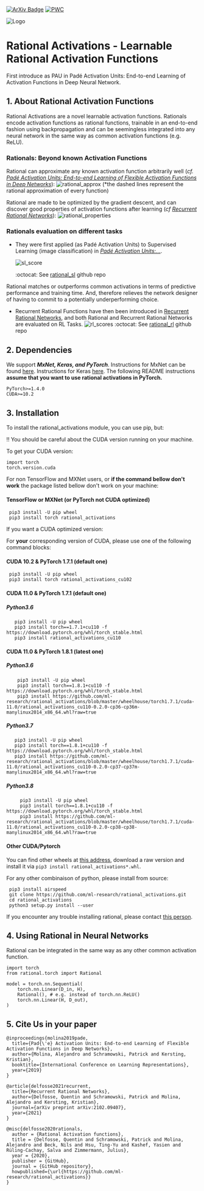 [![ArXiv Badge](https://img.shields.io/badge/Paper-arXiv-blue.svg)](https://arxiv.org/abs/2102.09407)
[![PWC](https://img.shields.io/endpoint.svg?url=https://paperswithcode.com/badge/recurrent-rational-networks/atari-games-on-atari-2600-tennis)](https://paperswithcode.com/sota/atari-games-on-atari-2600-tennis?p=recurrent-rational-networks)

![Logo](./images/rationals_logo_colored.png)
# Rational Activations - Learnable Rational Activation Functions
First introduce as PAU in Padé Activation Units: End-to-end Learning of Activation Functions in Deep Neural Network.

## 1. About Rational Activation Functions

Rational Activations are a novel learnable activation functions. Rationals encode activation functions as rational functions, trainable in an end-to-end fashion using backpropagation and can be seemingless integrated into any neural network in the same way as common activation functions (e.g. ReLU).

### Rationals: Beyond known Activation Functions
Rational can approximate any known activation function arbitrarily well (*cf. [Padé Activation Units: End-to-end Learning of Flexible Activation Functions in Deep Networks](https://arxiv.org/abs/1907.06732)*):
  ![rational_approx](./images/rational_approx.png)
  (*the dashed lines represent the rational approximation of every function)

Rational are made to be optimized by the gradient descent, and can discover good properties of activation functions after learning (*cf [Recurrent Rational Networks](https://arxiv.org/pdf/2102.09407)*):
  ![rational_properties](./images/rational_properties.png)
### Rationals evaluation on different tasks
* They were first applied (as Padé Activation Units) to Supervised Learning (image classification) in *[Padé Activation Units:...](https://arxiv.org/abs/1907.06732)*.

  ![sl_score](./images/sl_score.png)

  :octocat: See [rational_sl](https://github.com/ml-research/rational_sl) github repo

Rational matches or outperforms common activations in terms of predictive performance and training time.
And, therefore relieves the network designer of having to commit to a potentially underperforming choice.

* Recurrent Rational Functions have then been introduced in [Recurrent Rational Networks](https://arxiv.org/pdf/2102.09407), and both Rational and Recurrent Rational Networks are evaluated on RL Tasks.
  ![rl_scores](./images/rl_scores.png)
 :octocat: See [rational_rl](https://github.com/ml-research/rational_rl) github repo

## 2. Dependencies
We support ***MxNet, Keras, and PyTorch***. Instructions for MxNet can be found [here](rational/mxnet). Instructions for Keras [here](rational/keras).
The following README instructions **assume that you want to use rational activations in PyTorch.**

    PyTorch>=1.4.0
    CUDA>=10.2


## 3. Installation

To install the rational_activations module, you can use pip, but:<br/>

:bangbang:  You should be careful about the CUDA version running on your machine.

To get your CUDA version:

    import torch
    torch.version.cuda

For non TensorFlow and MXNet users, or **if the command bellow don't work** the package listed bellow don't work on your machine:
#### TensorFlow or MXNet (or PyTorch not CUDA optimized)

     pip3 install -U pip wheel
     pip3 install torch rational_activations

If you want a CUDA optimized version:

For **your** corresponding version of CUDA, please use one of the following command blocks:

#### CUDA 10.2 & PyTorch 1.7.1 (default one)

     pip3 install -U pip wheel
     pip3 install torch rational_activations_cu102


#### CUDA 11.0 & PyTorch 1.7.1 (default one)
##### Python3.6

       pip3 install -U pip wheel
       pip3 install torch==1.7.1+cu110 -f https://download.pytorch.org/whl/torch_stable.html
       pip3 install rational_activations_cu110

#### CUDA 11.0 & PyTorch 1.8.1 (latest one)
##### Python3.6

        pip3 install -U pip wheel
        pip3 install torch==1.8.1+cu110 -f https://download.pytorch.org/whl/torch_stable.html
        pip3 install https://github.com/ml-research/rational_activations/blob/master/wheelhouse/torch1.7.1/cuda-11.0/rational_activations_cu110-0.2.0-cp36-cp36m-manylinux2014_x86_64.whl?raw=true

##### Python3.7

       pip3 install -U pip wheel
       pip3 install torch==1.8.1+cu110 -f https://download.pytorch.org/whl/torch_stable.html
       pip3 install https://github.com/ml-research/rational_activations/blob/master/wheelhouse/torch1.7.1/cuda-11.0/rational_activations_cu110-0.2.0-cp37-cp37m-manylinux2014_x86_64.whl?raw=true

##### Python3.8

         pip3 install -U pip wheel
         pip3 install torch==1.8.1+cu110 -f https://download.pytorch.org/whl/torch_stable.html
         pip3 install https://github.com/ml-research/rational_activations/blob/master/wheelhouse/torch1.7.1/cuda-11.0/rational_activations_cu110-0.2.0-cp38-cp38-manylinux2014_x86_64.whl?raw=true


#### Other CUDA/Pytorch</h3>
You can find other wheels at [this address](https://github.com/ml-research/rational_activations/tree/master/wheelhouse), download a raw version and install it via `pip3 install rational_activations*.whl`.

For any other combinaison of python, please install from source:

     pip3 install airspeed
     git clone https://github.com/ml-research/rational_activations.git
     cd rational_activations
     python3 setup.py install --user


If you encounter any trouble installing rational, please contact [this person](quentin.delfosse@cs.tu-darmstadt.de).

## 4. Using Rational in Neural Networks

Rational can be integrated in the same way as any other common activation function.

~~~~
import torch
from rational.torch import Rational

model = torch.nn.Sequential(
    torch.nn.Linear(D_in, H),
    Rational(), # e.g. instead of torch.nn.ReLU()
    torch.nn.Linear(H, D_out),
)
~~~~

## 5. Cite Us in your paper
```
@inproceedings{molina2019pade,
  title={Pad{\'e} Activation Units: End-to-end Learning of Flexible Activation Functions in Deep Networks},
  author={Molina, Alejandro and Schramowski, Patrick and Kersting, Kristian},
  booktitle={International Conference on Learning Representations},
  year={2019}
}

@article{delfosse2021recurrent,
  title={Recurrent Rational Networks},
  author={Delfosse, Quentin and Schramowski, Patrick and Molina, Alejandro and Kersting, Kristian},
  journal={arXiv preprint arXiv:2102.09407},
  year={2021}
}

@misc{delfosse2020rationals,
  author = {Rational Activation functions},
  title = {Delfosse, Quentin and Schramowski, Patrick and Molina, Alejandro and Beck, Nils and Hsu, Ting-Yu and Kashef, Yasien and Rüling-Cachay, Salva and Zimmermann, Julius},
  year = {2020},
  publisher = {GitHub},
  journal = {GitHub repository},
  howpublished={\url{https://github.com/ml-research/rational_activations}}
}
```
